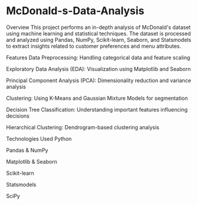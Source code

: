 # McDonald-s-Data-Analysis
Overview
This project performs an in-depth analysis of McDonald's dataset using machine learning and statistical techniques. The dataset is processed and analyzed using Pandas, NumPy, Scikit-learn, Seaborn, and Statsmodels to extract insights related to customer preferences and menu attributes.

Features
Data Preprocessing: Handling categorical data and feature scaling

Exploratory Data Analysis (EDA): Visualization using Matplotlib and Seaborn

Principal Component Analysis (PCA): Dimensionality reduction and variance analysis

Clustering: Using K-Means and Gaussian Mixture Models for segmentation

Decision Tree Classification: Understanding important features influencing decisions

Hierarchical Clustering: Dendrogram-based clustering analysis

Technologies Used
Python

Pandas & NumPy

Matplotlib & Seaborn

Scikit-learn

Statsmodels

SciPy
